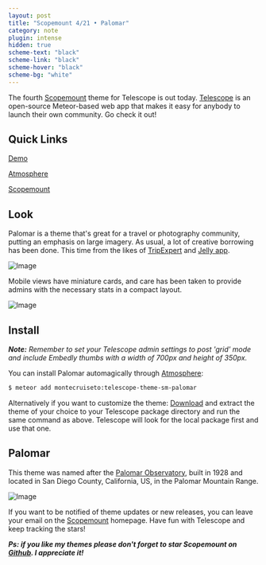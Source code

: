 ```yaml
---
layout: post
title: "Scopemount 4/21 • Palomar"
category: note
plugin: intense
hidden: true
scheme-text: "black"
scheme-link: "black"
scheme-hover: "black"
scheme-bg: "white"
---
```

The fourth [Scopemount](http://scopemount.startrack.io/) theme for Telescope is out today. [Telescope](http://www.telescopeapp.org/) is an open-source Meteor-based web app that makes it easy for anybody to launch their own community. Go check it out!

## Quick Links

[Demo](http://sm-palomar.meteor.com/)

[Atmosphere](https://atmospherejs.com/montecruiseto/telescope-theme-sm-palomar)

[Scopemount](http://scopemount.startrack.io/)

## Look

Palomar is a theme that's great for a travel or photography community, putting an emphasis on large imagery. As usual, a lot of creative borrowing has been done. This time from the likes of [TripExpert](http://www.tripexpert.com) and [Jelly app](https://itunes.apple.com/us/app/jelly/id685652528?mt=8).

<p>
  <img src="/assets/img/Palomar.png" class="nointense" alt="Image">
</p>

Mobile views have miniature cards, and care has been taken to provide admins with the necessary stats in a compact layout.

<p>
  <img src="/assets/img/Palomar2.png" class="nointense" alt="Image">
</p>

## Install

***Note:*** *Remember to set your Telescope admin settings to post 'grid' mode and include Embedly thumbs with a width of 700px and height of 350px.*

You can install Palomar automagically through [Atmosphere](https://atmospherejs.com/montecruiseto/telescope-theme-sm-palomar):

```bash
$ meteor add montecruiseto:telescope-theme-sm-palomar
```

Alternatively if you want to customize the theme: [Download](https://github.com/montecruiseto/scopemount) and extract the theme of your choice to your Telescope package directory and run the same command as above. Telescope will look for the local package first and use that one.

## Palomar

This theme was named after the [Palomar Observatory](http://en.wikipedia.org/wiki/Palomar_Observatory), built in 1928 and located in San Diego County, California, US, in the Palomar Mountain Range.

<p>
  <img src="/assets/img/PalomarT.jpg" class="nointense" alt="Image">
</p>

If you want to be notified of theme updates or new releases, you can leave your email on the [Scopemount](http://scopemount.startrack.io/) homepage. Have fun with Telescope and keep tracking the stars!

***Ps: if you like my themes please don't forget to star Scopemount on [Github](https://github.com/montecruiseto/scopemount). I appreciate it!***

